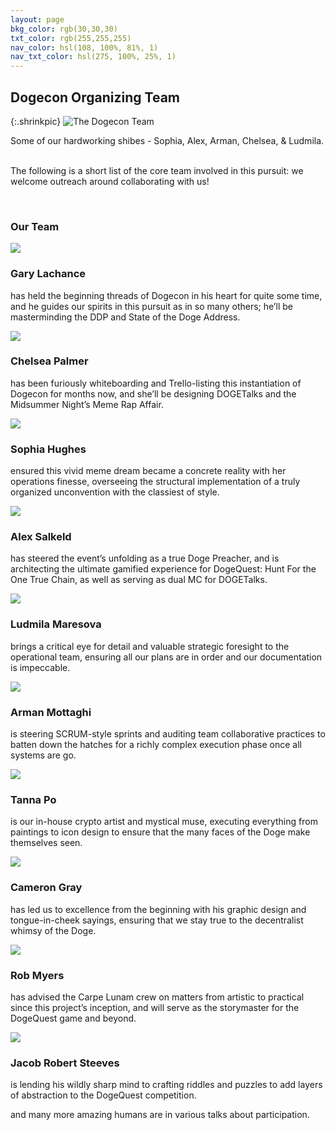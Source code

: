 ```yaml
---
layout: page
bkg_color: rgb(30,30,30)
txt_color: rgb(255,255,255)
nav_color: hsl(108, 100%, 81%, 1)
nav_txt_color: hsl(275, 100%, 25%, 1)
---
```


<h2 id='team'> Dogecon Organizing Team </h2>

{:.shrinkpic}
![The Dogecon Team](/images/photos/dogeconteam.png)
  <figcaption>Some of our hardworking shibes - Sophia, Alex, Arman, Chelsea, & Ludmila. </figcaption>
<br>


The following is a short list of the core team involved in this pursuit: we welcome outreach around collaborating with us!

<br>

### Our Team

<div class="tiles">
  <div class="halfWidth rowTile">
    <img src="/images/bio/garybiopic.jpg" />
    <h3>Gary Lachance</h3>
    <p>has held the beginning threads of Dogecon in his heart for quite some time, and he guides our spirits in this pursuit as in so many others; he’ll be masterminding the DDP and State of the Doge Address.</p>
  </div>
  <div class="halfWidth rowTile">
    <img src="/images/bio/chelseabiopic.jpg" />
    <h3>Chelsea Palmer</h3>
    <p>has been furiously whiteboarding and Trello-listing this instantiation of Dogecon for months now, and she’ll be designing DOGETalks and the Midsummer Night’s Meme Rap Affair.</p>
  </div>
  <div class="halfWidth rowTile">
    <img src="/images/bio/sophiabiopic.jpg" />
    <h3>Sophia Hughes</h3>
    <p>ensured this vivid meme dream became a concrete reality with her operations finesse, overseeing the structural implementation of a truly organized unconvention with the classiest of style.</p>
  </div>
  <div class="halfWidth rowTile">
    <img src="/images/bio/alexbiopic.jpg" />
    <h3>Alex Salkeld</h3>
    <p>has steered the event’s unfolding as a true Doge Preacher, and is architecting the ultimate gamified experience for DogeQuest: Hunt For the One True Chain, as well as serving as dual MC for DOGETalks.</p>
  </div>
  <div class="halfWidth rowTile">
    <img src="/images/bio/ludmilabiopic.jpg" />
    <h3>Ludmila Maresova</h3>
    <p>brings a critical eye for detail and valuable strategic foresight to the operational team, ensuring all our plans are in order and our documentation is impeccable.</p>
  </div>
  <div class="halfWidth rowTile">
    <img src="/images/bio/armanbiopic.jpg" />
    <h3>Arman Mottaghi</h3>
    <p>is steering SCRUM-style sprints and auditing team collaborative practices to batten down the hatches for a richly complex execution phase once all systems are go.</p>
  </div>
  <div class="halfWidth rowTile">
    <img src="/images/bio/tannabiopic.jpg" />
    <h3>Tanna Po</h3>
    <p>is our in-house crypto artist and mystical muse, executing everything from paintings to icon design to ensure that the many faces of the Doge make themselves seen.</p>
  </div>
  <div class="halfWidth rowTile">
    <img src="/images/bio/cambiopic.jpg" />
    <h3>Cameron Gray</h3>
    <p>has led us to excellence from the beginning with his graphic design and tongue-in-cheek sayings, ensuring that we stay true to the decentralist whimsy of the Doge.</p>
  </div>
  <div class="halfWidth rowTile">
    <img src="/images/bio/robbiopic.jpg" />
    <h3>Rob Myers</h3>
    <p>has advised the Carpe Lunam crew on matters from artistic to practical since this project’s inception, and will serve as the storymaster for the DogeQuest game and beyond.</p>
  </div>
  <div class="halfWidth rowTile">
    <img src="/images/bio/jacobbiopic.jpg" />
    <h3>Jacob Robert Steeves</h3>
    <p>is lending his wildly sharp mind to crafting riddles and puzzles to add layers of abstraction to the DogeQuest competition.</p>
  </div>
</div>

and many more amazing humans are in various talks about participation.